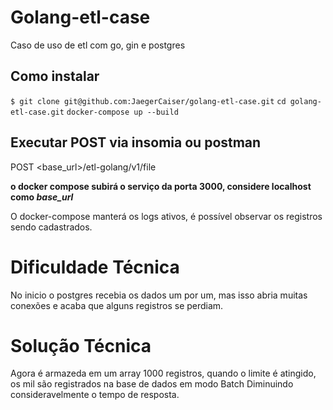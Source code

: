 # Golang-etl-case
Caso de uso de etl com go, gin e postgres

## Como instalar
`$ git clone git@github.com:JaegerCaiser/golang-etl-case.git`
`cd golang-etl-case.git`
`docker-compose up --build`

## Executar POST via insomia ou postman
POST <base_url>/etl-golang/v1/file

**o docker compose subirá o serviço da porta 3000, considere localhost como *base_url***

O docker-compose manterá os logs ativos, é possível observar os registros sendo cadastrados.

# Dificuldade Técnica
No inicio o postgres recebia os dados um por um, mas isso abria muitas conexões e acaba que alguns registros se perdiam.

# Solução Técnica
Agora é armazeda em um array 1000 registros, quando o limite é atingido, os mil são registrados na base de dados em modo Batch
Diminuindo consideravelmente o tempo de resposta.